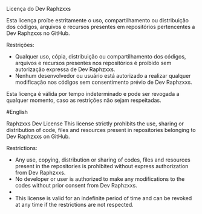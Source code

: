 Licença do Dev Raphzxxs

Esta licença proíbe estritamente o uso, compartilhamento ou distribuição dos códigos, arquivos e recursos presentes em repositórios pertencentes a Dev Raphzxxs no GitHub. 

Restrições:
- Qualquer uso, cópia, distribuição ou compartilhamento dos códigos, arquivos e recursos presentes nos repositórios é proibido sem autorização expressa de Dev Raphzxxs.
- Nenhum desenvolvedor ou usuário está autorizado a realizar qualquer modificação nos códigos sem consentimento prévio de Dev Raphzxxs.

Esta licença é válida por tempo indeterminado e pode ser revogada a qualquer momento, caso as restrições não sejam respeitadas.

#English

Raphzxxs Dev License 
This license strictly prohibits the use, sharing or distribution of code, files and resources present in repositories belonging to Dev Raphzxxs on GitHub.

Restrictions: 
- Any use, copying, distribution or sharing of codes, files and resources present in the repositories is prohibited without express authorization from Dev Raphzxxs.
- No developer or user is authorized to make any modifications to the codes without prior consent from Dev Raphzxxs.
- 
- This license is valid for an indefinite period of time and can be revoked at any time if the restrictions are not respected.
